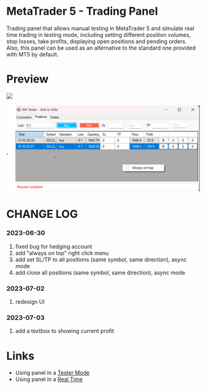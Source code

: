 # MetaTrader 5 - Trading Panel

Trading panel that allows manual testing in MetaTrader 5 and simulate real time trading in testing mode, including setting different position volumes, stop losses, take profits, displaying open positions and pending orders. 
Also, this panel can be used as an alternative to the standard one provided with MT5 by default. 

# Preview

![](Screens/Preview.png)

![](Screens/UI.png)

# CHANGE LOG
### 2023-06-30
1. fixed bug for hedging account
2. add "always on top" right click menu
3. add set SL/TP to all positions (same symbol, same direction), async mode
4. add close all positions (same symbol, same direction), async mode

### 2023-07-02
1. redesign UI

### 2023-07-03
1. add a textbox to showing current profit

# Links

- Using panel in a [Tester Mode](https://www.youtube.com/watch?v=shHEjUIRyj0)
- Using panel in a [Real Time](https://www.youtube.com/watch?v=Cyyy5sD7jqo)

